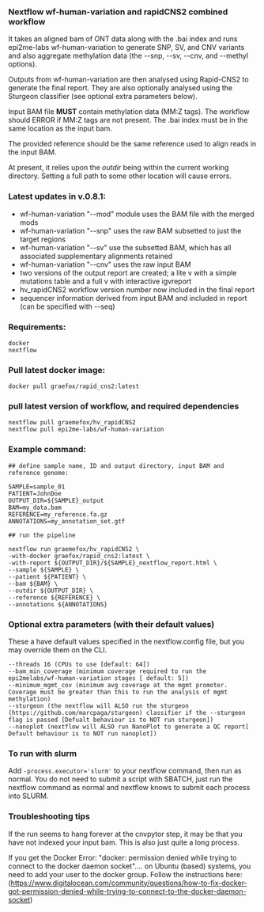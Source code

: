 ### Nextflow wf-human-variation and rapidCNS2 combined workflow

It takes an aligned bam of ONT data along with the .bai index and runs epi2me-labs wf-human-variation to generate SNP, SV, and CNV variants and also aggregate methylation data (the --snp, --sv, --cnv, and --methyl options).

Outputs from wf-human-variation are then analysed using Rapid-CNS2 to generate the final report. They are also optionally analysed using the Sturgeon classifier (see optional extra parameters below).

Input BAM file **MUST** contain methylation data (MM:Z tags). The workflow should ERROR if MM:Z tags are not present.
The .bai index must be in the same location as the input bam.

The provided reference should be the same reference used to align reads in the input BAM.

At present, it relies upon the *outdir* being within the current working directory. Setting a full path to some other location will cause errors.

### Latest updates in v.0.8.1:
- wf-human-variation "--mod" module uses the BAM file with the merged mods
- wf-human-variation "--snp" uses the raw BAM subsetted to just the target regions
- wf-human-variation "--sv" use the subsetted BAM, which has all associated supplementary alignments retained
- wf-human-variation "--cnv" uses the raw input BAM
- two versions of the output report are created; a lite v with a simple mutations table and a full v with interactive igvreport
- hv_rapidCNS2 workflow version number now included in the final report
- sequencer information derived from input BAM and included in report (can be specified with --seq)

### Requirements:
```
docker
nextflow
```

### Pull latest docker image:
```
docker pull graefox/rapid_cns2:latest
```

### pull latest version of workflow, and required dependencies
```
nextflow pull graemefox/hv_rapidCNS2
nextflow pull epi2me-labs/wf-human-variation
```


### Example command:
```
## define sample name, ID and output directory, input BAM and reference genome:

SAMPLE=sample_01
PATIENT=JohnDoe
OUTPUT_DIR=${SAMPLE}_output
BAM=my_data.bam
REFERENCE=my_reference.fa.gz
ANNOTATIONS=my_annotation_set.gtf

## run the pipeline

nextflow run graemefox/hv_rapidCNS2 \
-with-docker graefox/rapid_cns2:latest \
-with-report ${OUTPUT_DIR}/${SAMPLE}_nextflow_report.html \
--sample ${SAMPLE} \
--patient ${PATIENT} \
--bam ${BAM} \
--outdir ${OUTPUT_DIR} \
--reference ${REFERENCE} \
--annotations ${ANNOTATIONS}

```

### Optional extra parameters (with their default values)
These a have default values specified in the nextflow.config file, but you may override them on the CLI.
```
--threads 16 (CPUs to use [default: 64]) 
--bam_min_coverage (minimum coverage required to run the epi2melabs/wf-human-variation stages [ default: 5]) 
--minimum_mgmt_cov (minimum avg coverage at the mgmt promoter. Coverage must be greater than this to run the analysis of mgmt methylation)
--sturgeon (the nextflow will ALSO run the sturgeon (https://github.com/marcpaga/sturgeon) classifier if the --sturgeon flag is passed [Defualt behaviour is to NOT run sturgeon])
--nanoplot (nextflow will ALSO run NanoPlot to generate a QC report[ Default behaviour is to NOT run nanoplot])

```

### To run with slurm
Add `-process.executor='slurm'` to your nextflow command, then run as normal. You do not need to submit a script with SBATCH, just run the nextflow command as normal and nextflow knows
to submit each process into SLURM.

### Troubleshooting tips
If the run seems to hang forever at the cnvpytor step, it may be that you have not indexed your input bam. This is also just quite a long process.

If you get the Docker Error: "docker: permission denied while trying to connect to the docker daemon socket".... on Ubuntu (based) systems, you need to add your user to the docker group. 
Follow the instructions here: (https://www.digitalocean.com/community/questions/how-to-fix-docker-got-permission-denied-while-trying-to-connect-to-the-docker-daemon-socket)
